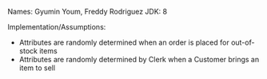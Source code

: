 Names: Gyumin Youm, Freddy Rodriguez
JDK: 8

Implementation/Assumptions:

- Attributes are randomly determined when an order is placed for out-of-stock items
- Attributes are randomly determined by Clerk when a Customer brings an item to sell